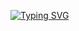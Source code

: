 <a href="https://git.io/typing-svg"><img src="https://readme-typing-svg.demolab.com?font=Fira+Code&size=30&duration=3000&pause=500&color=38CF62&center=true&vCenter=true&width=846&height=83&lines=Hello+World!;I'm+Hani+Fayed" alt="Typing SVG" /></a>
